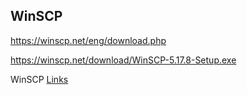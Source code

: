 ## WinSCP

<!--![](../../img/media.png)-->

https://winscp.net/eng/download.php

https://winscp.net/download/WinSCP-5.17.8-Setup.exe

WinSCP  [Links](https://winscp.net/download/WinSCP-5.17.8-Setup.exe)
